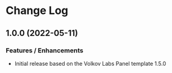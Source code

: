 # Change Log

## 1.0.0 (2022-05-11)

### Features / Enhancements

- Initial release based on the Volkov Labs Panel template 1.5.0
